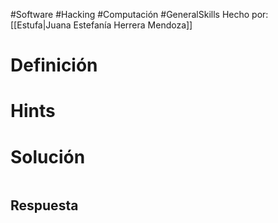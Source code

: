 #Software #Hacking #Computación #GeneralSkills 
Hecho por: [[Estufa|Juana Estefanía Herrera Mendoza]]
# Definición

# Hints

# Solución

```bash

```

>
## Respuesta